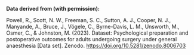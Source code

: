 **Data derived from (with permission):**

Powell, R., Scott, N. W., Freeman, S. C., Sutton, A. J., Cooper, N. J., Manyande, A., Bruce, J., Vögele, C., Byrne-Davis, L. M., Unsworth, M., Osmer, C., & Johnston, M. (2023). Dataset: Psychological preparation and postoperative outcomes for adults undergoing surgery under general anaesthesia [Data set]. Zenodo. https://doi.org/10.5281/zenodo.8006703